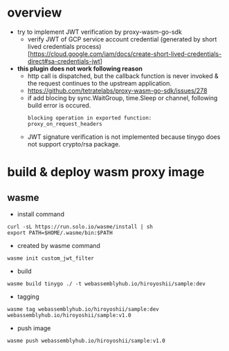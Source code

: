 # overview
- try to implement JWT verification by proxy-wasm-go-sdk
  - verify JWT of GCP service account credential (generated by short lived credentials process)[https://cloud.google.com/iam/docs/create-short-lived-credentials-direct#sa-credentials-jwt]
- **this plugin does not work following reason**
  -  http call is dispatched, but the callback function is never invoked & the request continues to the upstream application.
    - https://github.com/tetratelabs/proxy-wasm-go-sdk/issues/278
  - if add blocing by sync.WaitGroup, time.Sleep or channel, following build error is occured.
    ```
    blocking operation in exported function: proxy_on_request_headers
    ```
  - JWT signature verification is not implemented because tinygo does not support crypto/rsa package.

# build & deploy wasm proxy image
## wasme 
- install command
```
curl -sL https://run.solo.io/wasme/install | sh
export PATH=$HOME/.wasme/bin:$PATH
```
- created by wasme command
```
wasme init custom_jwt_filter
```
- build
```
wasme build tinygo ./ -t webassemblyhub.io/hiroyoshii/sample:dev
```
- tagging
```
wasme tag webassemblyhub.io/hiroyoshii/sample:dev webassemblyhub.io/hiroyoshii/sample:v1.0
```
- push image
```
wasme push webassemblyhub.io/hiroyoshii/sample:v1.0
```